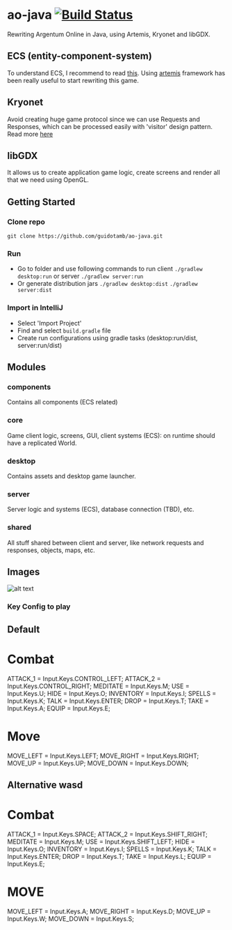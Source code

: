 # ao-java [![Build Status](https://travis-ci.org/ao-libre/ao-java.svg?branch=master)](https://travis-ci.org/ao-libre/ao-java)
Rewriting Argentum Online in Java, using Artemis, Kryonet and libGDX.

## ECS (entity-component-system)
To understand ECS, I recommend to read [this](https://github.com/junkdog/artemis-odb/wiki/Introduction-to-Entity-Systems).
Using [artemis](https://github.com/junkdog/artemis-odb) framework has been really useful to start rewriting this game.

## Kryonet
Avoid creating huge game protocol since we can use Requests and Responses, which can be processed easily with 'visitor' design pattern. 
Read more [here](https://github.com/EsotericSoftware/kryonet)

## libGDX
It allows us to create application game logic, create screens and render all that we need using OpenGL.

## Getting Started
### Clone repo
```
git clone https://github.com/guidotamb/ao-java.git
```

### Run
* Go to folder and use following commands to run client ```./gradlew desktop:run``` or server ```./gradlew server:run```
* Or generate distribution jars ``` ./gradlew desktop:dist ``` ``` ./gradlew server:dist ```

### Import in IntelliJ
* Select 'Import Project'
* Find and select ```build.gradle``` file
* Create run configurations using gradle tasks (desktop:run/dist, server:run/dist)

## Modules

### components
Contains all components (ECS related) 
### core
Game client logic, screens, GUI, client systems (ECS): on runtime should have a replicated World.
### desktop
Contains assets and desktop game launcher.
### server
Server logic and systems (ECS), database connection (TBD), etc.
### shared
All stuff shared between client and server, like network requests and responses, objects, maps, etc.

## Images 
![alt text](https://github.com/guidotamb/ao-java/blob/master/src/main/resources/readme-example.png)

### Key Config to play
## Default

# Combat
ATTACK_1 = Input.Keys.CONTROL_LEFT;
ATTACK_2 = Input.Keys.CONTROL_RIGHT;
MEDITATE = Input.Keys.M;
USE = Input.Keys.U;
HIDE = Input.Keys.O;
INVENTORY = Input.Keys.I;
SPELLS = Input.Keys.K;
TALK = Input.Keys.ENTER;
DROP = Input.Keys.T;
TAKE = Input.Keys.A;
EQUIP = Input.Keys.E;

# Move
MOVE_LEFT = Input.Keys.LEFT;
MOVE_RIGHT = Input.Keys.RIGHT;
MOVE_UP = Input.Keys.UP;
MOVE_DOWN = Input.Keys.DOWN;

## Alternative wasd
# Combat
ATTACK_1 = Input.Keys.SPACE;
ATTACK_2 = Input.Keys.SHIFT_RIGHT;
MEDITATE = Input.Keys.M;
USE = Input.Keys.SHIFT_LEFT;
HIDE = Input.Keys.O;
INVENTORY = Input.Keys.I;
SPELLS = Input.Keys.K;
TALK = Input.Keys.ENTER;
DROP = Input.Keys.T;
TAKE = Input.Keys.L;
EQUIP = Input.Keys.E;
# MOVE
MOVE_LEFT = Input.Keys.A;
MOVE_RIGHT = Input.Keys.D;
MOVE_UP = Input.Keys.W;
MOVE_DOWN = Input.Keys.S;


